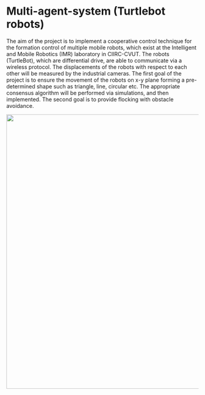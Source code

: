 # Multi-agent-system (Turtlebot robots)
The aim of the project is to implement a cooperative control technique for the formation control of multiple mobile robots,
which exist at the Intelligent and Mobile Robotics (IMR) laboratory in CIIRC-CVUT. The robots (TurtleBot), which are
differential drive, are able to communicate via a wireless protocol. The displacements of the robots with respect to each
other will be measured by the industrial cameras. The first goal of the project is to ensure the movement of the robots on x-y
plane forming a pre-determined shape such as triangle, line, circular etc. The appropriate consensus algorithm will be performed via simulations, and then implemented. The second goal is to provide flocking with obstacle avoidance.
<p align="center">
<img src="https://github.com/Sinchiguano/Multi-agent-system/blob/master/INF/cesar.gif", width="720">
</p>
